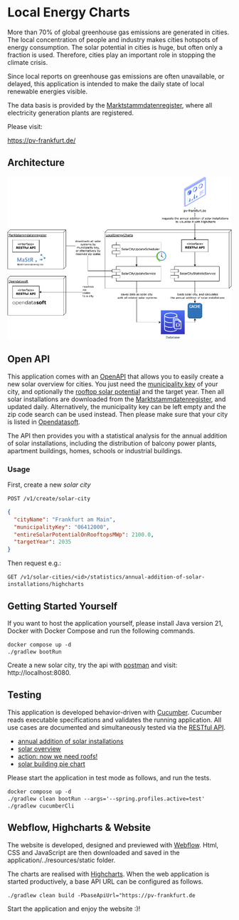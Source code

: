 # Local Energy Charts #

More than 70% of global greenhouse gas emissions are generated in cities. The local concentration of people and industry makes cities hotspots of energy consumption. The solar potential in cities is huge, but often only a fraction is used. Therefore, cities play an important role in stopping the climate crisis. 

Since local reports on greenhouse gas emissions are often unavailable, or delayed, this application is intended to make the daily state of local renewable energies visible.

The data basis is provided by the [Marktstammdatenregister](https://www.marktstammdatenregister.de/MaStR), where all electricity generation plants are registered.

Please visit:

https://pv-frankfurt.de/

## Architecture ##
![architecture](architecture.png)

## Open API ##

This application comes with an [OpenAPI](https://pv-frankfurt.de/openapi.html) that allows you to easily create a new solar overview for cities.
You just need the [municipality key](https://www.statistikportal.de/de/gemeindeverzeichnis) of your city, and optionally the [rooftop solar potential](https://eosolar.dlr.de/) and the target year. 
Then all solar installations are downloaded from the [Marktstammdatenregister](https://www.marktstammdatenregister.de/MaStR), and updated daily.
Alternatively, the municipality key can be left empty and the zip code search can be used instead. Then please make sure that your city is listed in [Opendatasoft](https://public.opendatasoft.com/explore/dataset/georef-germany-postleitzahl/information/).

The API then provides you with a statistical analysis for the annual addition of solar installations, 
including the distribution of balcony power plants, apartment buildings, homes, schools or industrial buildings.

### Usage ###

First, create a new *solar city*

    POST /v1/create/solar-city

```json
{
  "cityName": "Frankfurt am Main",
  "municipalityKey": "06412000",
  "entireSolarPotentialOnRooftopsMWp": 2100.0,
  "targetYear": 2035
}
```

Then request e.g.:

    GET /v1/solar-cities/<id>/statistics/annual-addition-of-solar-installations/highcharts

## Getting Started Yourself ##
If you want to host the application yourself, please install Java version 21, Docker with Docker Compose
and run the following commands.

    docker compose up -d
    ./gradlew bootRun

Create a new solar city, try the api with [postman](LocalEnergyCharts.postman_collection.json) and visit: http://localhost:8080.

## Testing ##

This application is developed behavior-driven with [Cucumber](https://cucumber.io/). Cucumber reads executable specifications and validates the running application. 
All use cases are documented and simultaneously tested via the [RESTful API](https://pv-frankfurt.de/openapi.html).

* [annual addition of solar installations](test/src/test/resources/cucumber/annual_addition_of_solar_installations.feature)
* [solar overview](test/src/test/resources/cucumber/solar_systems_overview.feature)
* [action: now we need roofs!](test/src/test/resources/cucumber/now_we_need_roofs.feature)
* [solar building pie chart](test/src/test/resources/cucumber/solar_building_pie_chart.feature)

Please start the application in test mode as follows, and run the tests.

    docker compose up -d
    ./gradlew clean bootRun --args='--spring.profiles.active=test' 
    ./gradlew cucumberCli

## Webflow, Highcharts & Website ##

The website is developed, designed and previewed with [Webflow](https://webflow.com/). 
Html, CSS and JavaScript are then downloaded and saved in the application/../resources/static folder.

The charts are realised with [Highcharts](https://www.highcharts.com/). 
When the web application is started productively, a base API URL can be configured as follows.

    ./gradlew clean build -PbaseApiUrl="https://pv-frankfurt.de

Start the application and enjoy the website :)!
